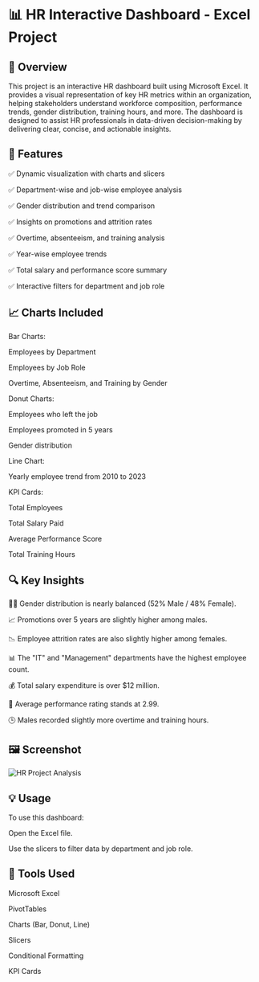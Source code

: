 # 📊 HR Interactive Dashboard - Excel Project

## 📝 Overview
This project is an interactive HR dashboard built using Microsoft Excel. It provides a visual representation of key HR metrics within an organization, helping stakeholders understand workforce composition, performance trends, gender distribution, training hours, and more. The dashboard is designed to assist HR professionals in data-driven decision-making by delivering clear, concise, and actionable insights.

## 🌟 Features
✅ Dynamic visualization with charts and slicers

✅ Department-wise and job-wise employee analysis

✅ Gender distribution and trend comparison

✅ Insights on promotions and attrition rates

✅ Overtime, absenteeism, and training analysis

✅ Year-wise employee trends

✅ Total salary and performance score summary

✅ Interactive filters for department and job role

## 📈 Charts Included
Bar Charts:

Employees by Department

Employees by Job Role

Overtime, Absenteeism, and Training by Gender

Donut Charts:

Employees who left the job

Employees promoted in 5 years

Gender distribution

Line Chart:

Yearly employee trend from 2010 to 2023

KPI Cards:

Total Employees

Total Salary Paid

Average Performance Score

Total Training Hours

## 🔍 Key Insights
👩‍💼 Gender distribution is nearly balanced (52% Male / 48% Female).

📈 Promotions over 5 years are slightly higher among males.

📉 Employee attrition rates are also slightly higher among females.

📊 The "IT" and "Management" departments have the highest employee count.

💰 Total salary expenditure is over $12 million.

🎯 Average performance rating stands at 2.99.

🕒 Males recorded slightly more overtime and training hours.

## 🖼️ Screenshot
![HR Project Analysis](https://github.com/user-attachments/assets/d2e01162-3638-442f-bda5-e14d3487ea3f)

## 💡 Usage
To use this dashboard:

Open the Excel file.

Use the slicers to filter data by department and job role.
## 📎 Tools Used
Microsoft Excel

PivotTables

Charts (Bar, Donut, Line)

Slicers

Conditional Formatting

KPI Cards

